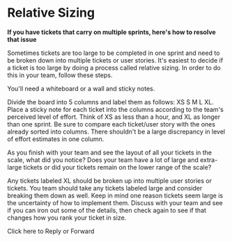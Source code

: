 # Relative Sizing

**If you have tickets that carry on multiple sprints, here's how to resolve that issue**

Sometimes tickets are too large to be completed in one sprint and need to be broken down into multiple tickets or user stories. It's easiest to decide if a ticket is too large by doing a process called relative sizing. In order to do this in your team, follow these steps.

You'll need a whiteboard or a wall and sticky notes.

Divide the board into 5 columns and label them as follows: XS S M L XL. Place a sticky note for each ticket into the columns according to the team's perceived level of effort. Think of XS as less than a hour, and XL as longer than one sprint. Be sure to compare each ticket/user story with the ones already sorted into columns. There shouldn't be a large discrepancy in level of effort estimates in one column.

As you finish with your team and see the layout of all your tickets in the scale, what did you notice? Does your team have a lot of large and extra-large tickets or did your tickets remain on the lower range of the scale?

Any tickets labeled XL should be broken up into multiple user stories or tickets. You team should take any tickets labeled large and consider breaking them down as well. Keep in mind one reason tickets seem large is the uncertainty of how to implement them. Discuss with your team and see if you can iron out some of the details, then check again to see if that changes how you rank your ticket in size.
	
Click here to Reply or Forward
